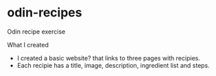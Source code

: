 # odin-recipes
Odin recipe exercise

What I created
- I created a basic website? that links to three pages with recipies.
- Each recipie has a title, image, description, ingredient list and steps.

<!--
Skills used
- basic git commands: add, commit -m, --amend, rebase -i, status, log, clone, push
- html: template, <h#>, <p>, <img>, <a>, <ul>, <ol>, <li> 
- terminal: mv, cd, touch, mkdir, firefox, ls, pwd
-->

